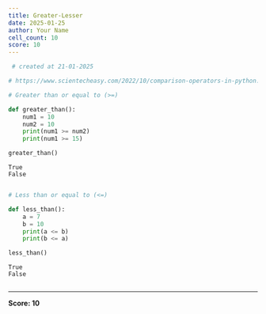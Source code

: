 ```yaml
---
title: Greater-Lesser
date: 2025-01-25
author: Your Name
cell_count: 10
score: 10
---
```


```python
 # created at 21-01-2025
```


```python
# https://www.scientecheasy.com/2022/10/comparison-operators-in-python.html/
```


```python
# Greater than or equal to (>=)
```


```python
def greater_than():
    num1 = 10
    num2 = 10
    print(num1 >= num2)
    print(num1 >= 15)
```


```python
greater_than()
```

    True
    False



```python

```


```python
# Less than or equal to (<=)
```


```python
def less_than():
    a = 7
    b = 10
    print(a <= b)
    print(b <= a)
```


```python
less_than()
```

    True
    False



```python

```


---
**Score: 10**
